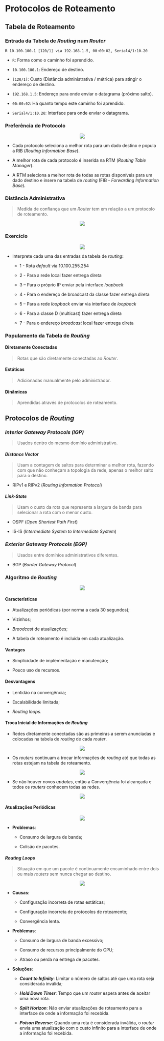 # __Protocolos de Roteamento__

## __Tabela de Roteamento__

### __Entrada da Tabela de _Routing_ num _Router___

```
R 10.100.100.1 [120/1] via 192.168.1.5, 00:00:02, Serial4/1:10.20
```

* ``R``: Forma como o caminho foi aprendido.

* ``10.100.100.1``: Endereço de destino.

* ``[120/1]``: Custo (Distância administrativa / métrica) para atingir o endereço de destino.

* ``192.168.1.5``: Endereço para onde enviar o datagrama (próximo salto).

* ``00:00:02``: Há quanto tempo este caminho foi aprendido.

* ``Serial4/1:10.20``: Interface para onde enviar o datagrama.

### __Preferência de Protocolo__

<div align=center>

![](imgs/56.png)

</div>

* Cada protocolo seleciona a melhor rota para um dado destino e popula a RIB (_Routing Information Base_).

* A melhor rota de cada protocolo é inserida na RTM (_Routing Table Manager_).

* A RTM seleciona a melhor rota de todas as rotas disponíveis para um dado destino e insere na tabela de _routing_ (FIB - _Forwarding Information Base_).

### __Distância Administrativa__

> Medida de confiança que um _Router_ tem em relação a um protocolo de roteamento.

<div align=center>

![](imgs/57.png)

</div>

### __Exercício__

<div align=center>

![](imgs/58.png)

</div>

* Interprete cada uma das entradas da tabela de _routing_:

    * 1 - Rota _default_ via 10.100.255.254

    * 2 - Para a rede local fazer entrega direta

    * 3 – Para o próprio IP enviar pela interface _loopback_

    * 4 - Para o endereço de broadcast da classe fazer entrega direta

    * 5 – Para a rede _loopback_ enviar via interface de _loopback_

    * 6 - Para a classe D (multicast) fazer entrega direta

    * 7 - Para o endereço _broadcast_ local fazer entrega direta


### __Populamento da Tabela de _Routing___

#### __Diretamente Conectadas__

> Rotas que são diretamente conectadas ao _Router_.

#### __Estáticas__

> Adicionadas manualmente pelo administrador.

#### __Dinâmicas__

> Aprendidas através de protocolos de roteamento.

## __Protocolos de _Routing___

### ___Interior Gateway Protocols (IGP)___

> Usados dentro do mesmo domínio administrativo.

#### ___Distance Vector___
> Usam a contagem de saltos para determinar a melhor rota, fazendo com que não conheçam a topologia da rede, apenas o melhor salto para o destino.

* RIPv1 e RIPv2 (_Routing Information Protocol_)

#### ___Link-State___
> Usam o custo da rota que representa a largura de banda para selecionar a rota com o menor custo.

* OSPF (_Open Shortest Path First_)

* IS-IS (_Intermediate System to Intermediate System_)


### ___Exterior Gateway Protocols (EGP)___

> Usados entre domínios administrativos diferentes.

* BGP (_Border Gateway Protocol_)

### __Algoritmo de _Routing___

<div align=center>

![](imgs/59.png)

</div>

#### __Características__

* Atualizações periódicas (por norma a cada 30 segundos);

* Vizinhos;

* _Braodcast_ de atualizações;

* A tabela de roteamento é incluída em cada atualização.

#### __Vantages__

* Simplicidade de implementação e manutenção;

* Pouco uso de recursos.

#### __Desvantagens__

* Lentidão na convergência;

* Escalabilidade limitada;

* _Routing loops_.

#### __Troca Inicial de Informações de _Routing___

* Redes diretamente conectadas são as primeiras a serem anunciadas e colocadas na tabela de _routing_ de cada _router_.

<div align=center>

![](imgs/60.png)

</div>

* Os _routers_ continuam a trocar informações de _routing_ até que todas as rotas estejam na tabela de roteamento.

<div align=center>

![](imgs/61.png)

</div>

* Se não houver novos _updates_, então a Convergência foi alcançada e todos os _routers_ conhecem todas as redes.

<div align=center>

![](imgs/62.png)

</div>

#### __Atualizações Periódicas__

<div align=center>

![](imgs/63.png)

</div>

* __Problemas__:

    * Consumo de largura de banda;

    * Colisão de pacotes.

#### ___Routing Loops___

> Situação em que um pacote é continuamente encaminhado entre dois ou mais _routers_ sem nunca chegar ao destino.

<div align=center>

![](imgs/64.png)

</div>

* __Causas__:

    * Configuração incorreta de rotas estáticas;

    * Configuração incorreta de protocolos de roteamento;

    * Convergência lenta.

* __Problemas__:

    * Consumo de largura de banda excessivo;

    * Consumo de recursos principalmente do CPU;

    * Atraso ou perda na entrega de pacotes.

* __Soluções__:

    * ___Count to Infinity___: Limitar o número de saltos até que uma rota seja considerada inválida;

    * ___Hold Down Timer___: Tempo que um _router_ espera antes de aceitar uma nova rota.

    * ___Split Horizon___: Não enviar atualizações de roteamento para a interface de onde a informação foi recebida.

    * ___Poison Reverse___: Quando uma rota é considerada inválida, o _router_ envia uma atualização com o custo infinito para a interface de onde a informação foi recebida.